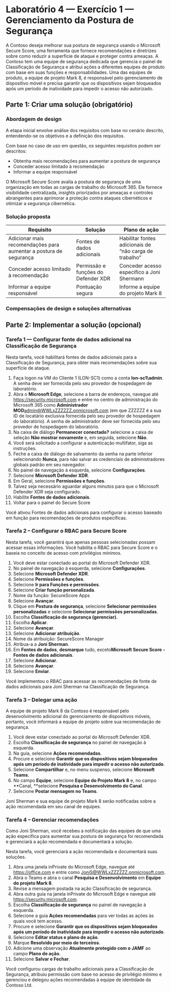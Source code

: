 # Laboratório 4 — Exercício 1 — Gerenciamento da Postura de Segurança

A Contoso deseja melhorar sua postura de segurança usando o Microsoft Secure Score, uma ferramenta que fornece recomendações e diretrizes sobre como reduzir a superfície de ataque e proteger contra ameaças. A Contoso tem uma equipe de segurança dedicada que gerencia o painel de Classificação de Segurança e atribui ações a diferentes equipes de produto com base em suas funções e responsabilidades. Uma das equipes de produto, a equipe de projeto Mark 8, é responsável pelo gerenciamento de dispositivo móvel e precisa garantir que os dispositivos sejam bloqueados após um período de inatividade para impedir o acesso não autorizado.

## Parte 1: Criar uma solução (obrigatório)

### Abordagem de design

A etapa inicial envolve análise dos requisitos com base no cenário descrito, entendendo-se os objetivos e a definição dos requisitos.

Com base no caso de uso em questão, os seguintes requisitos podem ser descritos:

- Obtenha mais recomendações para aumentar a postura de segurança
- Conceder acesso limitado à recomendação 
- Informar a equipe responsável

O Microsoft Secure Score avalia a postura de segurança de uma organização em todas as cargas de trabalho do Microsoft 365. Ele fornece visibilidade centralizada, insights priorizados por ameaças e controles abrangentes para aprimorar a proteção contra ataques cibernéticos e otimizar a segurança cibernética.

### Solução proposta

|Requisito|Solução|Plano de ação|
|----|----|----|
|Adicionar mais recomendações para aumentar a postura de segurança | Fontes de dados adicionais | Habilitar fontes adicionais de “não carga de trabalho” |
|Conceder acesso limitado à recomendação |Permissão e funções do Defender XDR |Conceder acesso específico a Joni Shermann |
|Informar a equipe responsável |Pontuação segura |Informe a equipe do projeto Mark 8 |

### Compensações de design e soluções alternativas

## Parte 2: Implementar a solução (opcional)

### Tarefa 1 — Configurar fonte de dados adicional na Classificação de Segurança

Nesta tarefa, você habilitará fontes de dados adicionais para a Classificação de Segurança, para obter mais recomendações sobre sua superfície de ataque.

1. Faça logon na VM do Cliente 1 (LON-SC1) como a conta **lon-sc1\admin**. A senha deve ser fornecida pelo seu provedor de hospedagem de laboratório.
2. Abra o **Microsoft Edge**, selecione a barra de endereços, navegue até <https://security.microsoft.com> e entre no centro de administração do Microsoft 365 como **Administrador MOD**<admin@WWLxZZZZZZ.onmicrosoft.com> (em que ZZZZZZ é a sua ID de locatário exclusiva fornecida pelo seu provedor de hospedagem do laboratório). A senha de administrador deve ser fornecida pelo seu provedor de hospedagem do laboratório.
3. Na caixa de diálogo **Permanecer conectado?** selecione a caixa de seleção **Não mostrar novamente** e, em seguida, selecione **Não**.
4. Você será solicitado a configurar a autenticação multifator, siga as instruções.
5. Feche a caixa de diálogo de salvamento da senha na parte inferior selecionando **Nunca**, para não salvar as credenciais de administradores globais padrão em seu navegador.
6. No painel de navegação à esquerda, selecione **Configurações**.
7. Selecione **Microsoft Defender XDR**.
8. Em Geral, selecione **Permissões e funções**.
9. Talvez seja necessário aguardar alguns minutos para que o Microsoft Defender XDR seja configurado.
10. Habilite **Fontes de dados adicionais**.
11. Voltar para o painel do Secure Score

Você ativou Fontes de dados adicionais para configurar o acesso baseado em função para recomendações de produtos específicas.

### Tarefa 2 – Configurar o RBAC para Secure Score

Nesta tarefa, você garantirá que apenas pessoas selecionadas possam acessar essas informações. Você habilita o RBAC para Secure Score e o baseia no conceito de acesso com privilégios mínimos.

1. Você deve estar conectado ao portal do Microsoft Defender XDR.
2. No painel de navegação à esquerda, selecione **Configurações**.
3. Selecione **Microsoft Defender XDR**.
4. Selecione **Permissões e funções**.
5. Selecione **Ir para Funções e permissões**.
6. Selecione **Criar função personalizada**.
7. Nome da função: SecureScore Apps
8. Selecione **Avançar**.
9. Clique em **Postura de segurança**, selecione **Selecionar permissões personalizadas** e selecione **Selecionar permissões personalizadas**.
10. Escolha **Classificação de segurança (gerenciar).**
11. Escolha **Aplicar**.
12. Selecione **Avançar**.
13. Selecione **Adicionar atribuição**.
14. Nome da atribuição: SecureScore Manager
15. Atribua-a a **Joni Sherman**. 
16. Em **Fontes de dados**, **desmarque** tudo, exceto**Microsoft Secure Score - Fontes de dados adicionais**.
17. Selecione **Adicionar**.
18. Selecione **Avançar**.
19. Selecione **Enviar**.

Você implementou o RBAC para acessar as recomendações de fonte de dados adicionais para Joni Sherman na Classificação de Segurança.

### Tarefa 3 – Delegar uma ação

A equipe de projeto Mark 8 da Contoso é responsável pelo desenvolvimento adicional do gerenciamento de dispositivos móveis, portanto, você informará a equipe de projeto sobre sua recomendação de segurança.

1. Você deve estar conectado ao portal do Microsoft Defender XDR.
2. Escolha **Classificação de segurança** no painel de navegação à esquerda.
3. Na guia, selecione **Ações recomendadas**.
4. Procure e selecione **Garantir que os dispositivos sejam bloqueados após um período de inatividade para impedir o acesso não autorizado**.
5. Selecione **Compartilhar** e, no menu suspenso, selecione **Microsoft Teams**.
6. No campo **Equipe**, selecione **Equipe do Projeto Mark 8** e, no campo **Canal, **selecione **Pesquisa e Desenvolvimento do Canal**.
7. Selecione **Postar mensagem no Teams**.

Joni Sherman e sua equipe de projeto Mark 8 serão notificadas sobre a ação recomendada em seu canal de equipes.

### Tarefa 4 – Gerenciar recomendações

Como Joni Sherman, você recebeu a notificação das equipes de que uma ação específica para aumentar sua postura de segurança foi recomendada e gerenciará a ação recomendada e documentará a solução.

Nesta tarefa, você gerenciará a ação recomendada e documentará suas soluções.

1. Abra uma janela inPrivate do Microsoft Edge, navegue até <https://office.com> e entre como <JoniS@WWLxZZZZZZ.onmicrosoft.com>.
2. Abra o Teams e abra o canal **Pesquisa e Desenvolvimento** em **Equipe do projeto Mark 8**.
3. Revise a mensagem postada na ação Classificação de segurança.
4. Abra outra guia na janela inPrivate do Microsoft Edge e navegue até <https://security.microsoft.com>.
5. Escolha **Classificação de segurança** no painel de navegação à esquerda.
6. Selecione a guia **Ações recomendadas** para ver todas as ações às quais você tem acesso.
7. Procure e selecione **Garantir que os dispositivos sejam bloqueados após um período de inatividade para impedir o acesso não autorizado**.
8. Selecione **Editar status e plano de ação**.
9. Marque **Resolvido por meio de terceiros**.
10. Adicione uma observação **Atualmente protegido com o JAMF** ao campo **Plano de ação**.
11. Selecione **Salvar e Fechar**.

Você configurou cargas de trabalho adicionais para a Classificação de Segurança, atribuiu permissão com base no acesso de privilégio mínimo e gerenciou e delegou ações recomendadas à equipe de identidade da Contoso Ltd.
